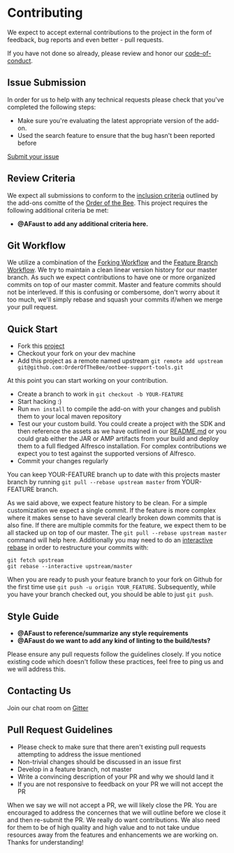 # Contributing
We expect to accept external contributions to the project in the form of feedback, bug reports and even better - pull requests.

If you have not done so already, please review and honor our [code-of-conduct](CODE_OF_CONDUCT.md).

## Issue Submission
In order for us to help with any technical requests please check that you've completed the following steps:

* Make sure you're evaluating the latest appropriate version of the add-on.
* Used the search feature to ensure that the bug hasn't been reported before
  
[Submit your issue](https://github.com/OrderOfTheBee/ootbee-support-tools/issues/new)

## Review Criteria
We expect all submissions to conform to the [inclusion criteria][inclusion-criteria] outlined by the add-ons comitte
of the [Order of the Bee][ootbee]. This project requires the following additional criteria be met:

- **@AFaust to add any additional criteria here.**

## Git Workflow
We utilize a combination of the [Forking Workflow][git-forking-wf] and the 
[Feature Branch Workflow][git-feature-branching-wf]. We try to maintain a clean linear version history for our
master branch. As such we expect contributions to have one or more organized commits on top of our master commit.
Master and feature commits should not be interleved. If this is confusing or combersome, don't worry about it
too much, we'll simply rebase and squash your commits if/when we merge your pull request.

## Quick Start

- Fork this [project][homepage]
- Checkout your fork on your dev machine
- Add this project as a remote named upstream 
  `git remote add upstream git@github.com:OrderOfTheBee/ootbee-support-tools.git`

At this point you can start working on your contribution.

- Create a branch to work in `git checkout -b YOUR-FEATURE`
- Start hacking :)
- Run `mvn install` to compile the add-on with your changes and publish them to your local maven repository
- Test our your custom build. You could create a project with the SDK and then reference the assets as we have outlined
in our [README.md][readme] or you could grab either the JAR or AMP artifacts from your build and deploy them to a full
fledged Alfresco installation. For complex contributions we expect you to test against the supported versions of Alfresco.
- Commit your changes regularly

You can keep YOUR-FEATURE branch up to date with this projects master branch by running `git pull --rebase upstream master`
from YOUR-FEATURE branch.

As we said above, we expect feature history to be clean. For a simple customization we expect a single commit. If the
feature is more complex where it makes sense to have several clearly broken down commits that is also fine. If
there are multiple commits for the feature, we expect them to be all stacked up on top of our master. The 
`git pull --rebase upstream master` command will help here. Additionally you may need to do an 
[interactive rebase][rebase-docs] in order to restructure your commits with:

```
git fetch upstream
git rebase --interactive upstream/master
````

When you are ready to push your feature branch to your fork on Github for the first time use 
`git push -u origin YOUR_FEATURE`. Subsequently, while you have your branch checked out, you should be able to just
`git push`.

<!--
Before submitting a [pull request](https://github.com/binduwavell/generator-alfresco/pulls) from your feature branch,
make sure you've completed all of the items outlined in the checklist section of our
[pull request template](.github/PULL_REQUEST_TEMPLATE.md).
-->

## Style Guide

- **@AFaust to reference/summarize any style requirements**
- **@AFaust do we want to add any kind of linting to the build/tests?**

Please ensure any pull requests follow the guidelines closely. If you notice existing code which doesn't follow
these practices, feel free to ping us and we will address this.

## Contacting Us

Join our chat room on [Gitter][gitter-url] 

## Pull Request Guidelines

* Please check to make sure that there aren't existing pull requests attempting to address the issue mentioned
* Non-trivial changes should be discussed in an issue first
* Develop in a feature branch, not master
* Write a convincing description of your PR and why we should land it
* If you are not responsive to feedback on your PR we will not accept the PR

When we say we will not accept a PR, we will likely close the PR. You are encouraged to address the concernes
that we will outline before we close it and then re-submit the PR. We really do want contributions. We also
need for them to be of high quality and high value and to not take undue resources away from the features and
enhancements we are working on. Thanks for understanding!

[git-feature-branching-wf]: https://www.atlassian.com/git/tutorials/comparing-workflows/feature-branch-workflow
[git-forking-wf]: https://www.atlassian.com/git/tutorials/comparing-workflows/forking-workflow
[gitter-url]: https://gitter.im/OrderOfTheBee/support-tools?utm_source=badge&utm_medium=badge&utm_campaign=pr-badge&utm_content=badge
[homepage]: https://github.com/OrderOfTheBee/ootbee-support-tools
[inclusion-criteria]: https://github.com/OrderOfTheBee/addons/wiki/Inclusion-criteria-overview
[ootbee]: http://orderofthebee.org/
[readme]: ./README.md
[rebase-docs]: https://git-scm.com/book/en/v2/Git-Tools-Rewriting-History
